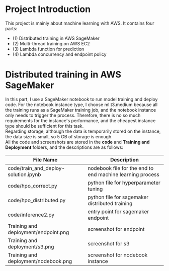 # Project Introduction

This project is mainly about machine learning with AWS. It contains four parts:
 - (1) Distributed training in AWS SageMaker
 - (2) Multi-thread training on AWS EC2
 - (3) Lambda function for prediction
 - (4) Lambda concurrency and endpoint policy

# Distributed training in AWS SageMaker

In this part, I use a SageMaker notebook to run model training and deploy code. For the notebook instance type, I choose ml.t3.medium because all the training runs as a SageMaker training job, and the notebook instance only needs to trigger the process. Therefore, there is no so much requirements for the instance's performance, and the cheapest instance type should be sufficient for this task.<br/>
Regarding storage, although the data is temporarily stored on the instance, the data size is small, so 5 GB of storage is enough.<br/>
All the code and screenshots are stored in the **code** and **Training and Deployment** folders, and the descriptions are as follows:

| File Name | Description |
| --------- | ----------- |
| code/train_and_deploy-solution.ipynb | nodebook file for the end to end machine learning process |
| code/hpo_correct.py | python file for hyperparameter tuning |
| code/hpo_distributed.py | python file for sagemaker distributed training |
| code/inference2.py | entry point for sagemaker endpoint |
| Training and deployment/endpoint.png | screenshot for endpoint |
| Training and deployment/s3.png | screenshot for s3 |
| Training and deployment/nodebook.png | screenshot for nodebook instance |






